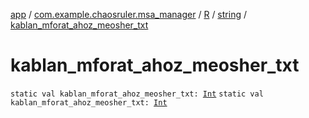 [app](../../../index.md) / [com.example.chaosruler.msa_manager](../../index.md) / [R](../index.md) / [string](index.md) / [kablan_mforat_ahoz_meosher_txt](.)

# kablan_mforat_ahoz_meosher_txt

`static val kablan_mforat_ahoz_meosher_txt: `[`Int`](https://kotlinlang.org/api/latest/jvm/stdlib/kotlin/-int/index.html)
`static val kablan_mforat_ahoz_meosher_txt: `[`Int`](https://kotlinlang.org/api/latest/jvm/stdlib/kotlin/-int/index.html)